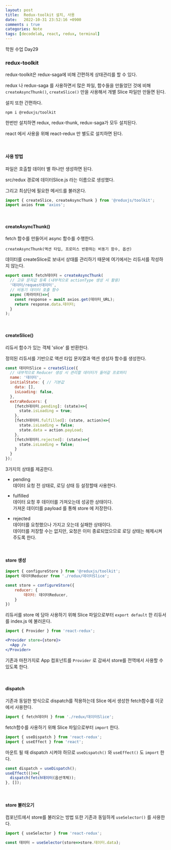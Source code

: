 ```yaml
---
layout: post
title:  Redux-toolkit 설치, 사용
date:   2022-10-31 23:52:16 +0900
comments : true
categories: Note
tags: [decodelab, react, redux, terminal]
---
```


학원 수업 Day29

### redux-toolkit

redux-toolkit은 redux-saga에 비해 간편하게 상태관리를 할 수 있다.

redux 나 redux-saga 를 사용하면서 많은 파일, 함수들을 만들었던 것에 비해 `createAsyncThunk()`, `createSlice()` 만을 사용해서 개별 Slice 파일만 만들면 된다.

설치 또한 간편하다.

```npm
npm i @reduxjs/toolkit
```

한번만 설치하면 redux, redux-thunk, redux-saga가 모두 설치된다.

react 에서 사용을 위해 react-redux 만 별도로 설치하면 된다.

<br>

#### 사용 방법

파일은 호출할 데이터 별 하나만 생성하면 된다.

src/redux 경로에 데이터Slice.js 라는 이름으로 생성했다.

그리고 최상단에 필요한 메서드를 불러온다.

```javascript
import { createSlice, createAsyncThunk } from '@reduxjs/toolkit';
import axios from 'axios';
```

<br>

#### createAsyncThunk()

fetch 함수를 만들어서 async 함수를 수행한다.

`createAsyncThunk(액션 타입, 프로미스 반환하는 비동기 함수, 옵션)`

데이터를 createSlice로 보내서 상태를 관리하기 때문에 여기에서는 리듀서를 작성하지 않는다.

```javascript
export const fetch데이터 = createAsyncThunk(
  // 고유 문자값 등록 (내부적으로 actionType 생성 시 활용)
  '데이터/request데이터',
  // 비동기 데이터 호출 함수
  async (파라미터)=>{
    const response = await axios.get(데이터_URL);
    return response.data.데이터;
  }
);
```

<br>

#### createSlice()

리듀서 함수가 있는 객체 'slice' 를 반환한다.

정의된 리듀서를 기반으로 액션 타입 문자열과 액션 생성자 함수를 생성한다.

```javascript
const 데이터Slice = createSlice({
  // 내부적으로 Reducer 생성 시 관리할 데이터가 들어갈 프로퍼티
  name: '데이터',
  initialState: { // 기본값
    data: [],
    isLoading: false,
  },
  extraReducers: {
    [fetch데이터.pending]: (state)=>{
      state.isLoading = true;
    },
    [fetch데이터.fulfilled]: (state, action)=>{
      state.isLoading = false;
      state.data = action.payLoad;
    },
    [fetch데이터.rejected]: (state)=>{
      state.isLoading = false;
    }
  }
});
```

3가지의 상태를 제공한다.

- pending    
데이터 요청 전 상태로, 로딩 상태 등 설정할때 사용한다.

- fulfilled    
데이터 요청 후 데이터를 가져오는데 성공한 상태이다.    
가져온 데이터를 payload 를 통해 store 에 저장한다.

- rejected    
데이터를 요청했으나 가지고 오는데 실패한 상태이다.    
데이터를 저장할 수는 없지만, 요청은 이미 종료되었으므로 로딩 상태는 해제시켜 주도록 한다.

<br>

#### store 생성

```javascript
import { configureStore } from '@reduxjs/toolkit';
import 데이터Reducer from './redux/데이터Slice';

const store = configureStore({
	reducer: {
		데이터: 데이터Reducer,
	}
})
```

리듀서를 store 에 담아 사용하기 위해 Slice 파일으로부터 `export default` 한 리듀서를 index.js 에 불러온다.

```javascript
import { Provider } from 'react-redux';
```

```jsx
<Provider store={store}>
  <App />
</Provider>
```

기존과 마찬가지로 App 컴포넌트를 `Provider` 로 감싸서 store를 전역에서 사용할 수 있도록 한다.

<br>

#### dispatch

기존과 동일한 방식으로 dispatch를 적용하는데 Slice 에서 생성한 fetch함수를 이곳에서 사용한다.

```javascript
import { fetch데이터 } from './redux/데이터Slice';
```

fetch함수를 사용하기 위해 Slice 파일으로부터 `import` 한다.

```javascript
import { useDispatch } from 'react-redux';
import { useEffect } from 'react';
```

마운트 될 때 dispatch 시켜야 하므로 `useDispatch()` 와 `useEffect()` 도 `import` 한다.

```javascript
const dispatch = useDispatch();
useEffect(()=>{
  dispatch(fetch데이터(옵션객체));
}, []);
```

<br>

#### store 불러오기

컴포넌트에서 store를 불러오는 방법 또한 기존과 동일하게 `useSelector()` 를 사용한다.

```javascript
import { useSelector } from 'react-redux';

const 데이터 = useSelector(store=>store.데이터.data);
```

<br>

